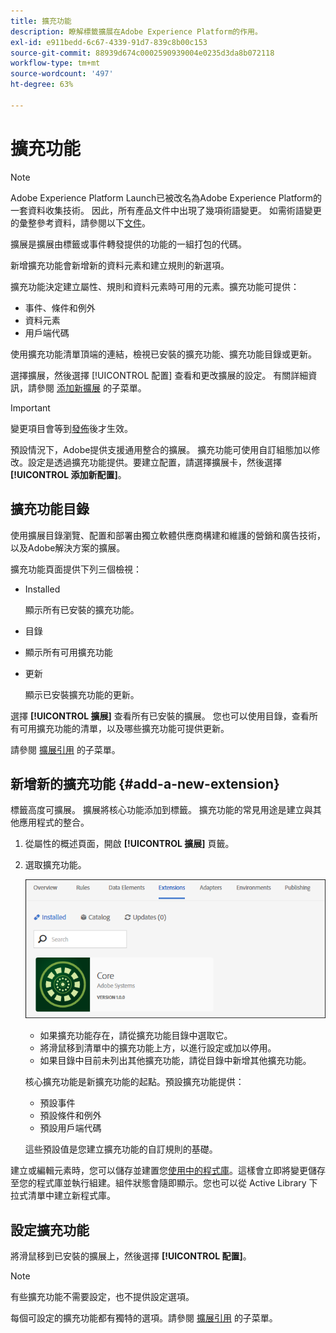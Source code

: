 ```yaml
---
title: 擴充功能
description: 瞭解標籤擴展在Adobe Experience Platform的作用。
exl-id: e911bedd-6c67-4339-91d7-839c8b00c153
source-git-commit: 88939d674c0002590939004e0235d3da8b072118
workflow-type: tm+mt
source-wordcount: '497'
ht-degree: 63%

---
```


# 擴充功能

>[!NOTE]
>
>Adobe Experience Platform Launch已被改名為Adobe Experience Platform的一套資料收集技術。 因此，所有產品文件中出現了幾項術語變更。 如需術語變更的彙整參考資料，請參閱以下[文件](../../../term-updates.md)。

擴展是擴展由標籤或事件轉發提供的功能的一組打包的代碼。

新增擴充功能會新增新的資料元素和建立規則的新選項。

擴充功能決定建立屬性、規則和資料元素時可用的元素。擴充功能可提供：

* 事件、條件和例外
* 資料元素
* 用戶端代碼

使用擴充功能清單頂端的連結，檢視已安裝的擴充功能、擴充功能目錄或更新。

選擇擴展，然後選擇 [!UICONTROL 配置] 查看和更改擴展的設定。 有關詳細資訊，請參閱 [添加新擴展](#add-a-new-extension) 的子菜單。

>[!IMPORTANT]
>
>變更項目會等到[發佈](../../publishing/overview.md)後才生效。

預設情況下，Adobe提供支援通用整合的擴展。 擴充功能可使用自訂組態加以修改。設定是透過擴充功能提供。要建立配置，請選擇擴展卡，然後選擇 **[!UICONTROL 添加新配置]**。

## 擴充功能目錄

使用擴展目錄瀏覽、配置和部署由獨立軟體供應商構建和維護的營銷和廣告技術，以及Adobe解決方案的擴展。

擴充功能頁面提供下列三個檢視：

* Installed

   顯示所有已安裝的擴充功能。

* 目錄
* 顯示所有可用擴充功能
* 更新

   顯示已安裝擴充功能的更新。

選擇 **[!UICONTROL 擴展]** 查看所有已安裝的擴展。 您也可以使用目錄，查看所有可用擴充功能的清單，以及哪些擴充功能可提供更新。

請參閱 [擴展引用](../../../extensions/client/overview.md) 的子菜單。

## 新增新的擴充功能 {#add-a-new-extension}

標籤高度可擴展。 擴展將核心功能添加到標籤。 擴充功能的常見用途是建立與其他應用程式的整合。

1. 從屬性的概述頁面，開啟 **[!UICONTROL 擴展]** 頁籤。
1. 選取擴充功能。

   ![核心擴充功能](../../../images/extensions.png)

   * 如果擴充功能存在，請從擴充功能目錄中選取它。
   * 將滑鼠移到清單中的擴充功能上方，以進行設定或加以停用。
   * 如果目錄中目前未列出其他擴充功能，請從目錄中新增其他擴充功能。

   核心擴充功能是新擴充功能的起點。預設擴充功能提供：

   * 預設事件
   * 預設條件和例外
   * 預設用戶端代碼

   這些預設值是您建立擴充功能的自訂規則的基礎。

建立或編輯元素時，您可以儲存並建置您[使用中的程式庫](../../publishing/libraries.md#active-library)。這樣會立即將變更儲存至您的程式庫並執行組建。組件狀態會隨即顯示。您也可以從 Active Library 下拉式清單中建立新程式庫。

## 設定擴充功能

將滑鼠移到已安裝的擴展上，然後選擇 **[!UICONTROL 配置]**。

>[!NOTE]
>
> 有些擴充功能不需要設定，也不提供設定選項。

每個可設定的擴充功能都有獨特的選項。請參閱 [擴展引用](../../../extensions/client/overview.md) 的子菜單。
